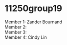 # 11250group19

Member 1: Zander Bournand<br />
Member 2: <br />
Member 3: <br />
Member 4: Cindy Lin <br />
